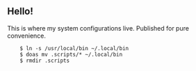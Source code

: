 ## Hello!

This is where my system configurations live. Published for pure convenience.

```
    $ ln -s /usr/local/bin ~/.local/bin
    $ doas mv .scripts/* ~/.local/bin
    $ rmdir .scripts
```
